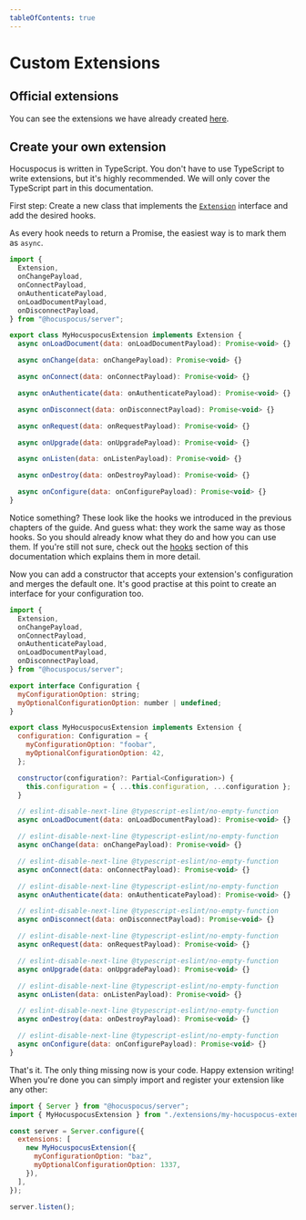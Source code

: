 ```yaml
---
tableOfContents: true
---
```


# Custom Extensions

## Official extensions

You can see the extensions we have already created [here](/server/extensions).

## Create your own extension

Hocuspocus is written in TypeScript. You don't have to use TypeScript to write extensions, but it's highly recommended. We will only cover the TypeScript part in this documentation.

First step: Create a new class that implements the [`Extension`](https://github.com/ueberdosis/hocuspocus/blob/14e5676ff685a1432d87fed780b6cbead12c8122/packages/server/src/types.ts#L35-L57) interface and add the desired hooks.

As every hook needs to return a Promise, the easiest way is to mark them as `async`.

```js
import {
  Extension,
  onChangePayload,
  onConnectPayload,
  onAuthenticatePayload,
  onLoadDocumentPayload,
  onDisconnectPayload,
} from "@hocuspocus/server";

export class MyHocuspocusExtension implements Extension {
  async onLoadDocument(data: onLoadDocumentPayload): Promise<void> {}

  async onChange(data: onChangePayload): Promise<void> {}

  async onConnect(data: onConnectPayload): Promise<void> {}

  async onAuthenticate(data: onAuthenticatePayload): Promise<void> {}

  async onDisconnect(data: onDisconnectPayload): Promise<void> {}

  async onRequest(data: onRequestPayload): Promise<void> {}

  async onUpgrade(data: onUpgradePayload): Promise<void> {}

  async onListen(data: onListenPayload): Promise<void> {}

  async onDestroy(data: onDestroyPayload): Promise<void> {}

  async onConfigure(data: onConfigurePayload): Promise<void> {}
}
```

Notice something? These look like the hooks we introduced in the previous chapters of the guide. And guess what: they work the same way as those hooks. So you should already know what they do and how you can use them. If you're still not sure, check out the [hooks](/server/hooks) section of this documentation which explains them in more detail.

Now you can add a constructor that accepts your extension's configuration and merges the default one. It's good practise at this point to create an interface for your configuration too.

```js
import {
  Extension,
  onChangePayload,
  onConnectPayload,
  onAuthenticatePayload,
  onLoadDocumentPayload,
  onDisconnectPayload,
} from "@hocuspocus/server";

export interface Configuration {
  myConfigurationOption: string;
  myOptionalConfigurationOption: number | undefined;
}

export class MyHocuspocusExtension implements Extension {
  configuration: Configuration = {
    myConfigurationOption: "foobar",
    myOptionalConfigurationOption: 42,
  };

  constructor(configuration?: Partial<Configuration>) {
    this.configuration = { ...this.configuration, ...configuration };
  }

  // eslint-disable-next-line @typescript-eslint/no-empty-function
  async onLoadDocument(data: onLoadDocumentPayload): Promise<void> {}

  // eslint-disable-next-line @typescript-eslint/no-empty-function
  async onChange(data: onChangePayload): Promise<void> {}

  // eslint-disable-next-line @typescript-eslint/no-empty-function
  async onConnect(data: onConnectPayload): Promise<void> {}

  // eslint-disable-next-line @typescript-eslint/no-empty-function
  async onAuthenticate(data: onAuthenticatePayload): Promise<void> {}

  // eslint-disable-next-line @typescript-eslint/no-empty-function
  async onDisconnect(data: onDisconnectPayload): Promise<void> {}

  // eslint-disable-next-line @typescript-eslint/no-empty-function
  async onRequest(data: onRequestPayload): Promise<void> {}

  // eslint-disable-next-line @typescript-eslint/no-empty-function
  async onUpgrade(data: onUpgradePayload): Promise<void> {}

  // eslint-disable-next-line @typescript-eslint/no-empty-function
  async onListen(data: onListenPayload): Promise<void> {}

  // eslint-disable-next-line @typescript-eslint/no-empty-function
  async onDestroy(data: onDestroyPayload): Promise<void> {}

  // eslint-disable-next-line @typescript-eslint/no-empty-function
  async onConfigure(data: onConfigurePayload): Promise<void> {}
}
```

That's it. The only thing missing now is your code. Happy extension writing! When you're done you can simply import and register your extension like any other:

```js
import { Server } from "@hocuspocus/server";
import { MyHocuspocusExtension } from "./extensions/my-hocuspocus-extension";

const server = Server.configure({
  extensions: [
    new MyHocuspocusExtension({
      myConfigurationOption: "baz",
      myOptionalConfigurationOption: 1337,
    }),
  ],
});

server.listen();
```
